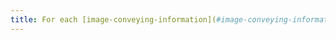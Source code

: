 ```yaml
---
title: For each [image-conveying-information](#image-conveying-information) having a [detailed description](#detailed-image-description), is this description relevant?
---
```


